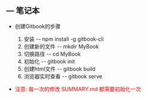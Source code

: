 ##  — 笔记本
- 创建Gitbook的步骤
  1. 安装  --  npm install -g gitbook-cli
  2. 创建新的文件  -- mkdir MyBook
  3. 切换路径  --  cd MyBook
  4. 初始化  -- gitbook init
  5. 创建html文件  --  gitbook build
  6. 浏览器实时查看  --  gitbook serve

- <font color='red'>注意: 每一次的修改 SUMMARY.md 都需要初始化一次</font>

    

